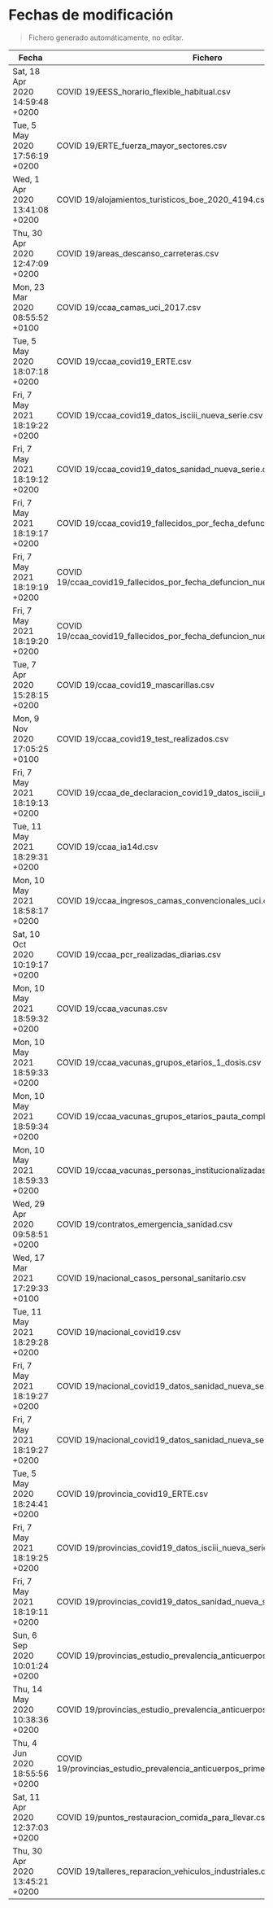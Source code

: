 # Fechas de modificación

> Fichero generado automáticamente, no editar.

| Fecha                           | Fichero                  |
|---------------------------------|--------------------------|
| Sat, 18 Apr 2020 14:59:48 +0200  | COVID 19/EESS_horario_flexible_habitual.csv |
| Tue, 5 May 2020 17:56:19 +0200  | COVID 19/ERTE_fuerza_mayor_sectores.csv |
| Wed, 1 Apr 2020 13:41:08 +0200  | COVID 19/alojamientos_turisticos_boe_2020_4194.csv |
| Thu, 30 Apr 2020 12:47:09 +0200  | COVID 19/areas_descanso_carreteras.csv |
| Mon, 23 Mar 2020 08:55:52 +0100  | COVID 19/ccaa_camas_uci_2017.csv |
| Tue, 5 May 2020 18:07:18 +0200  | COVID 19/ccaa_covid19_ERTE.csv |
| Fri, 7 May 2021 18:19:22 +0200  | COVID 19/ccaa_covid19_datos_isciii_nueva_serie.csv |
| Fri, 7 May 2021 18:19:12 +0200  | COVID 19/ccaa_covid19_datos_sanidad_nueva_serie.csv |
| Fri, 7 May 2021 18:19:17 +0200  | COVID 19/ccaa_covid19_fallecidos_por_fecha_defuncion_nueva_serie.csv |
| Fri, 7 May 2021 18:19:19 +0200  | COVID 19/ccaa_covid19_fallecidos_por_fecha_defuncion_nueva_serie_long.csv |
| Fri, 7 May 2021 18:19:20 +0200  | COVID 19/ccaa_covid19_fallecidos_por_fecha_defuncion_nueva_serie_original.csv |
| Tue, 7 Apr 2020 15:28:15 +0200  | COVID 19/ccaa_covid19_mascarillas.csv |
| Mon, 9 Nov 2020 17:05:25 +0100  | COVID 19/ccaa_covid19_test_realizados.csv |
| Fri, 7 May 2021 18:19:13 +0200  | COVID 19/ccaa_de_declaracion_covid19_datos_isciii_nueva_serie.csv |
| Tue, 11 May 2021 18:29:31 +0200  | COVID 19/ccaa_ia14d.csv |
| Mon, 10 May 2021 18:58:17 +0200  | COVID 19/ccaa_ingresos_camas_convencionales_uci.csv |
| Sat, 10 Oct 2020 10:19:17 +0200  | COVID 19/ccaa_pcr_realizadas_diarias.csv |
| Mon, 10 May 2021 18:59:32 +0200  | COVID 19/ccaa_vacunas.csv |
| Mon, 10 May 2021 18:59:33 +0200  | COVID 19/ccaa_vacunas_grupos_etarios_1_dosis.csv |
| Mon, 10 May 2021 18:59:34 +0200  | COVID 19/ccaa_vacunas_grupos_etarios_pauta_completa.csv |
| Mon, 10 May 2021 18:59:33 +0200  | COVID 19/ccaa_vacunas_personas_institucionalizadas.csv |
| Wed, 29 Apr 2020 09:58:51 +0200  | COVID 19/contratos_emergencia_sanidad.csv |
| Wed, 17 Mar 2021 17:29:33 +0100  | COVID 19/nacional_casos_personal_sanitario.csv |
| Tue, 11 May 2021 18:29:28 +0200  | COVID 19/nacional_covid19.csv |
| Fri, 7 May 2021 18:19:27 +0200  | COVID 19/nacional_covid19_datos_sanidad_nueva_serie.csv |
| Fri, 7 May 2021 18:19:27 +0200  | COVID 19/nacional_covid19_datos_sanidad_nueva_serie_grupos_edad.csv |
| Tue, 5 May 2020 18:24:41 +0200  | COVID 19/provincia_covid19_ERTE.csv |
| Fri, 7 May 2021 18:19:25 +0200  | COVID 19/provincias_covid19_datos_isciii_nueva_serie.csv |
| Fri, 7 May 2021 18:19:11 +0200  | COVID 19/provincias_covid19_datos_sanidad_nueva_serie.csv |
| Sun, 6 Sep 2020 10:01:24 +0200  | COVID 19/provincias_estudio_prevalencia_anticuerpos_final.csv |
| Thu, 14 May 2020 10:38:36 +0200  | COVID 19/provincias_estudio_prevalencia_anticuerpos_primera_ronda.csv |
| Thu, 4 Jun 2020 18:55:56 +0200  | COVID 19/provincias_estudio_prevalencia_anticuerpos_primera_y_segunda_ronda.csv |
| Sat, 11 Apr 2020 12:37:03 +0200  | COVID 19/puntos_restauracion_comida_para_llevar.csv |
| Thu, 30 Apr 2020 13:45:21 +0200  | COVID 19/talleres_reparacion_vehiculos_industriales.csv |
